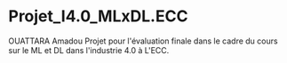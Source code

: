 # Projet_I4.0_MLxDL.ECC

OUATTARA Amadou
Projet pour l'évaluation finale dans le cadre du cours sur le ML et DL dans l'industrie 4.0 à L'ECC.

